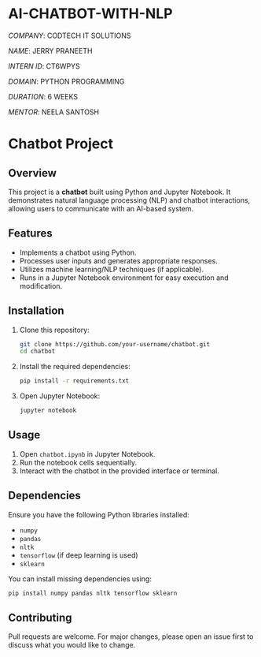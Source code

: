 # AI-CHATBOT-WITH-NLP

*COMPANY*: CODTECH IT SOLUTIONS

*NAME*: JERRY PRANEETH 

*INTERN ID*: CT6WPYS  

*DOMAIN*: PYTHON PROGRAMMING 

*DURATION*: 6 WEEKS  

*MENTOR*: NEELA SANTOSH  


# Chatbot Project  

## Overview  
This project is a **chatbot** built using Python and Jupyter Notebook. It demonstrates natural language processing (NLP) and chatbot interactions, allowing users to communicate with an AI-based system.  

## Features  
- Implements a chatbot using Python.  
- Processes user inputs and generates appropriate responses.  
- Utilizes machine learning/NLP techniques (if applicable).  
- Runs in a Jupyter Notebook environment for easy execution and modification.  

## Installation  
1. Clone this repository:  
   ```bash
   git clone https://github.com/your-username/chatbot.git
   cd chatbot
   ```  
2. Install the required dependencies:  
   ```bash
   pip install -r requirements.txt
   ```  
3. Open Jupyter Notebook:  
   ```bash
   jupyter notebook
   ```  

## Usage  
1. Open `chatbot.ipynb` in Jupyter Notebook.  
2. Run the notebook cells sequentially.  
3. Interact with the chatbot in the provided interface or terminal.  

## Dependencies  
Ensure you have the following Python libraries installed:  
- `numpy`  
- `pandas`  
- `nltk`  
- `tensorflow` (if deep learning is used)  
- `sklearn`  

You can install missing dependencies using:  
```bash
pip install numpy pandas nltk tensorflow sklearn
```  

## Contributing  
Pull requests are welcome. For major changes, please open an issue first to discuss what you would like to change.  
